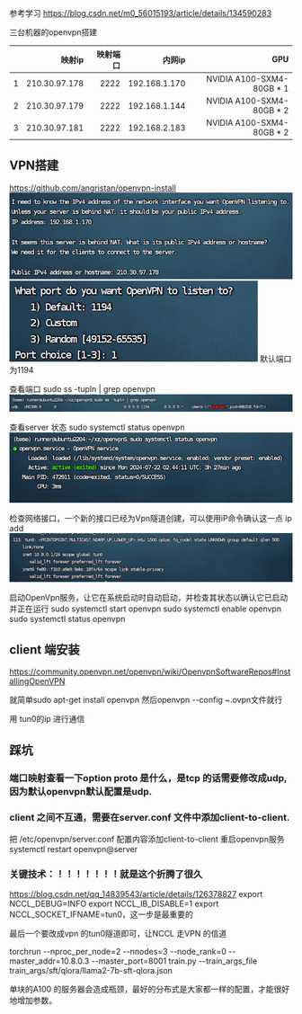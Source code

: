 参考学习 https://blog.csdn.net/m0_56015193/article/details/134590283


三台机器的openvpn搭建

|     | 映射ip| 映射端口| 内网ip| GPU|
|----------:|----------:|----------:|----------:|----------:|
|1|210.30.97.178| 2222|  192.168.1.170|NVIDIA A100-SXM4-80GB * 1|
|2|210.30.97.179| 2222|  192.168.1.144|NVIDIA A100-SXM4-80GB * 2|
|3|210.30.97.181| 2222|  192.168.2.183|NVIDIA A100-SXM4-80GB * 2|


## VPN搭建

https://github.com/angristan/openvpn-install
![alt text](image.png)
![alt text](image-1.png)
默认端口为1194

查看端口
sudo ss -tupln | grep openvpn
![alt text](image-4.png)

查看server 状态
sudo systemctl status openvpn
![alt text](image-3.png)

检查网络接口，一个新的接口已经为Vpn隧道创建，可以使用iP命令确认这一点
ip add
![alt text](image-5.png)

启动OpenVpn服务，让它在系统启动时自动启动，并检查其状态以确认它已启动并正在运行
sudo systemctl start openvpn 
sudo systemctl enable openvpn 
sudo systemctl status openvpn

## client 端安装
https://community.openvpn.net/openvpn/wiki/OpenvpnSoftwareRepos#InstallingOpenVPN

就简单sudo apt-get install openvpn
然后openvpn --config ~.ovpn文件就行

用 tun0的ip 进行通信

## 踩坑

### 端口映射查看一下option proto 是什么，是tcp 的话需要修改成udp,因为默认openvpn默认配置是udp.


### client 之间不互通，需要在server.conf 文件中添加client-to-client.
把 /etc/openvpn/server.conf 配置内容添加client-to-client
重启openvpn服务
systemctl restart openvpn@server


### 关键技术：！！！！！！！就是这个折腾了很久
https://blog.csdn.net/qq_14839543/article/details/126378827
export NCCL_DEBUG=INFO
export NCCL_IB_DISABLE=1
export NCCL_SOCKET_IFNAME=tun0，这一步是最重要的

最后一个要改成vpn 的tun0隧道即可，让NCCL 走VPN 的信道


torchrun --nproc_per_node=2 --nnodes=3 --node_rank=0 --master_addr=10.8.0.3 --master_port=8001 train.py --train_args_file train_args/sft/qlora/llama2-7b-sft-qlora.json

单块的A100 的服务器会造成瓶颈，最好的分布式是大家都一样的配置，才能很好地增加参数。